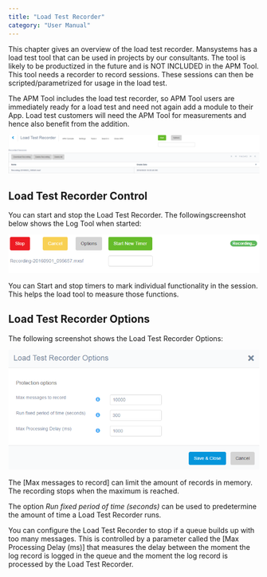 ```yaml
---
title: "Load Test Recorder"
category: "User Manual"
---
```

This chapter gives an overview of the load test recorder. Mansystems has a load test tool that can be used in projects by our consultants. The tool is likely to be productized in the future and is NOT INCLUDED in the APM Tool. This tool needs a recorder to record sessions. These sessions can then be scripted/parametrized for usage in the load test. 

The APM Tool includes the load test recorder, so APM Tool users are immediately ready for a load test and need not again add a module to their App. Load test customers will need the APM Tool for measurements and hence also benefit from the addition. 

![](attachments/20644530/21168288.png)

## Load Test Recorder Control

You can start and stop the Load Test Recorder. The followingscreenshot below shows the Log Tool when started:

![](attachments/20644530/21168289.png)

You can Start and stop timers to mark individual functionality in the session. This helps the load tool to measure those functions.

## Load Test Recorder Options

The following screenshot shows the Load Test Recorder Options:

![](attachments/20644530/21168291.png)

The [Max messages to record] can limit the amount of records in memory. The recording stops when the maximum is reached.

The option _Run fixed period of time (seconds)_ can be used to predetermine the amount of time a Load Test Recorder runs.

You can configure the Load Test Recorder to stop if a queue builds up with too many messages. This is controlled by a parameter called the [Max Processing Delay (ms)] that measures the delay between the moment the log record is logged in the queue and the moment the log record is processed by the Load Test Recorder.

